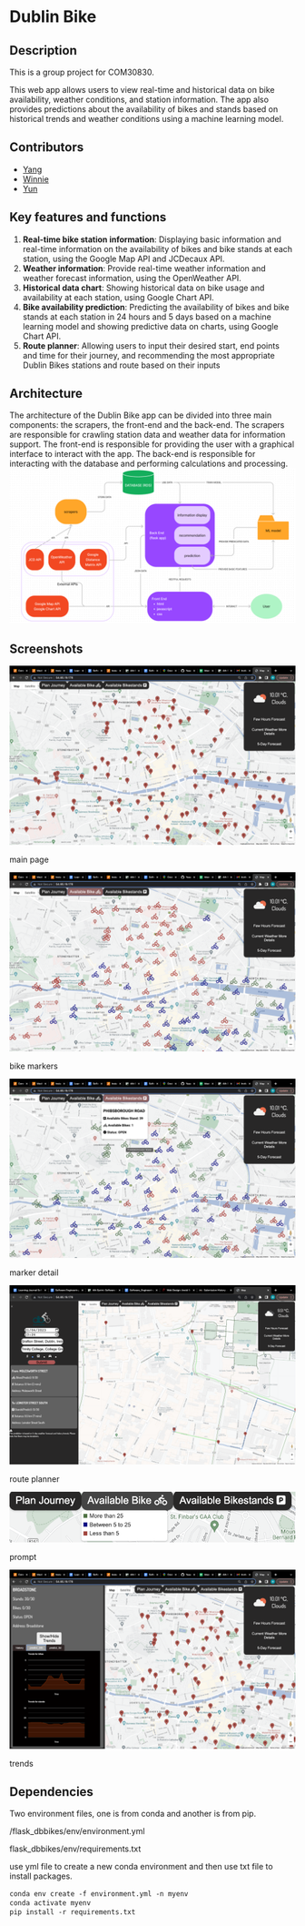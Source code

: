 # Dublin Bike
## Description
This is a group project for COM30830.

This web app allows users to view real-time and historical data on bike availability, weather conditions, and station information. The app also provides predictions about the availability of bikes and stands based on historical trends and weather conditions using a machine learning model.
## Contributors
- [Yang](https://github.com/YaaangZ)
- [Winnie](https://github.com/Winnie101995)
- [Yun](https://github.com/CraneWvs)
## Key features and functions
1. **Real-time bike station information**: Displaying basic information and real-time information on the availability of bikes and bike stands at each station, using the Google Map API and JCDecaux API.
2. **Weather information**: Provide real-time weather information and weather forecast information, using the OpenWeather API.
3. **Historical data chart**: Showing historical data on bike usage and availability at each station, using Google Chart API.
4. **Bike availability prediction**: Predicting the availability of bikes and bike stands at each station in 24 hours and 5 days based on a machine learning model and showing predictive data on charts, using Google Chart API.
5. **Route planner**: Allowing users to input their desired start, end points and time for their journey, and recommending the most appropriate Dublin Bikes stations and route based on their inputs
## Architecture
The architecture of the Dublin Bike app can be divided into three main components: the scrapers, the front-end and the back-end. The scrapers are responsible for crawling station data and weather data for information support. The front-end is responsible for providing the user with a graphical interface to interact with the app. The back-end is responsible for
interacting with the database and performing calculations and processing.
![whole_structure](https://github.com/CraneWvs/Pictures/blob/main/Dublin%20Bike/whole_structure.png)
## Screenshots
![main_page](https://github.com/CraneWvs/Pictures/blob/main/Dublin%20Bike/main_page.png)

main page

![main_page_bike](https://github.com/CraneWvs/Pictures/blob/main/Dublin%20Bike/main_page_bike.png)

bike markers

![marker](https://github.com/CraneWvs/Pictures/blob/main/Dublin%20Bike/marker.png)

marker detail

![planner](https://github.com/CraneWvs/Pictures/blob/main/Dublin%20Bike/planner.png)

route planner

![prompt](https://github.com/CraneWvs/Pictures/blob/main/Dublin%20Bike/prompt.png)

prompt

![trends](https://github.com/CraneWvs/Pictures/blob/main/Dublin%20Bike/trends.png)

trends
## Dependencies
Two environment files, one is from conda and another is from pip.

/flask_dbbikes/env/environment.yml

flask_dbbikes/env/requirements.txt

use yml file to create a new conda environment and then use txt file to install packages.
```
conda env create -f environment.yml -n myenv
conda activate myenv
pip install -r requirements.txt
```